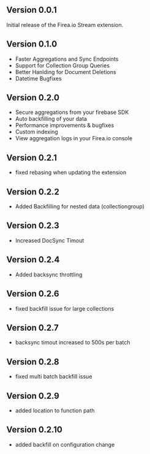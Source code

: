 
## Version 0.0.1

Initial release of the Firea.io Stream extension.
## Version 0.1.0

- Faster Aggregations and Sync Endpoints
- Support for Collection Group Queries
- Better Hanlding for Document Deletions
- Datetime Bugfixes

## Version 0.2.0

- Secure aggregations from your firebase SDK
- Auto backfilling of your data
- Performance improvements & bugfixes
- Custom indexing
- View aggregation logs in your Firea.io console

## Version 0.2.1
- fixed rebasing when updating the extension

## Version 0.2.2
- Added Backfilling for nested data (collectiongroup)

## Version 0.2.3
- Increased DocSync Timout

## Version 0.2.4
- Added backsync throttling

## Version 0.2.6
- fixed backfill issue for large collections

## Version 0.2.7
- backsync timout increased to 500s per batch

## Version 0.2.8
- fixed multi batch backfill issue

## Version 0.2.9
- added location to function path

## Version 0.2.10
- added backfill on configuration change